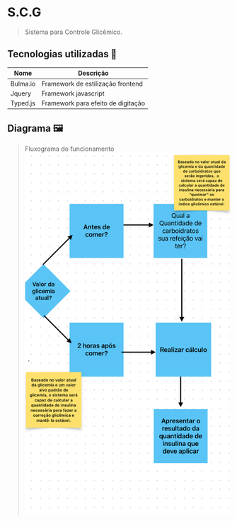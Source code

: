 # S.C.G
> Sistema para Controle Glicêmico.

## Tecnologias utilizadas 🚀 

| Nome   | Descrição                  |
| ---------- |  --------------------- |
| Bulma.io | Framework de estilização frontend   |
| Jquery   |  Framework javascript   |
| Typed.js   |  Framework para efeito de digitação  |

## Diagrama 🖼️
> Fluxograma do funcionamento
<img src="./images/diagram.jpg"></img>
